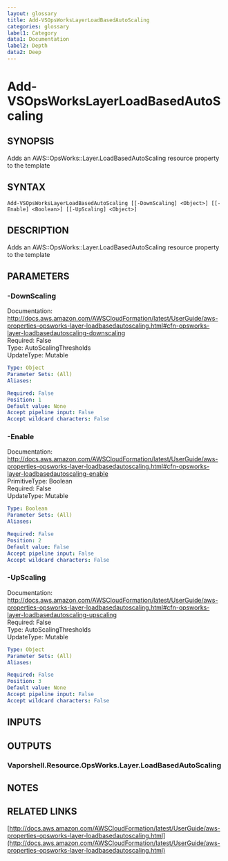```yaml
---
layout: glossary
title: Add-VSOpsWorksLayerLoadBasedAutoScaling
categories: glossary
label1: Category
data1: Documentation
label2: Depth
data2: Deep
---
```


# Add-VSOpsWorksLayerLoadBasedAutoScaling

## SYNOPSIS
Adds an AWS::OpsWorks::Layer.LoadBasedAutoScaling resource property to the template

## SYNTAX

```
Add-VSOpsWorksLayerLoadBasedAutoScaling [[-DownScaling] <Object>] [[-Enable] <Boolean>] [[-UpScaling] <Object>]
```

## DESCRIPTION
Adds an AWS::OpsWorks::Layer.LoadBasedAutoScaling resource property to the template

## PARAMETERS

### -DownScaling
Documentation: http://docs.aws.amazon.com/AWSCloudFormation/latest/UserGuide/aws-properties-opsworks-layer-loadbasedautoscaling.html#cfn-opsworks-layer-loadbasedautoscaling-downscaling    
Required: False    
Type: AutoScalingThresholds    
UpdateType: Mutable

```yaml
Type: Object
Parameter Sets: (All)
Aliases: 

Required: False
Position: 1
Default value: None
Accept pipeline input: False
Accept wildcard characters: False
```

### -Enable
Documentation: http://docs.aws.amazon.com/AWSCloudFormation/latest/UserGuide/aws-properties-opsworks-layer-loadbasedautoscaling.html#cfn-opsworks-layer-loadbasedautoscaling-enable    
PrimitiveType: Boolean    
Required: False    
UpdateType: Mutable

```yaml
Type: Boolean
Parameter Sets: (All)
Aliases: 

Required: False
Position: 2
Default value: False
Accept pipeline input: False
Accept wildcard characters: False
```

### -UpScaling
Documentation: http://docs.aws.amazon.com/AWSCloudFormation/latest/UserGuide/aws-properties-opsworks-layer-loadbasedautoscaling.html#cfn-opsworks-layer-loadbasedautoscaling-upscaling    
Required: False    
Type: AutoScalingThresholds    
UpdateType: Mutable

```yaml
Type: Object
Parameter Sets: (All)
Aliases: 

Required: False
Position: 3
Default value: None
Accept pipeline input: False
Accept wildcard characters: False
```

## INPUTS

## OUTPUTS

### Vaporshell.Resource.OpsWorks.Layer.LoadBasedAutoScaling

## NOTES

## RELATED LINKS

[http://docs.aws.amazon.com/AWSCloudFormation/latest/UserGuide/aws-properties-opsworks-layer-loadbasedautoscaling.html](http://docs.aws.amazon.com/AWSCloudFormation/latest/UserGuide/aws-properties-opsworks-layer-loadbasedautoscaling.html)

